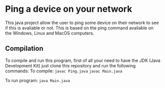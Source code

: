 # Ping a device on your network

This java project allow the user to ping some device on their network to see if this is avaliable or not.
This is based on the ping command avaliable on the Windows, Linux and MacOS computers.

## Compilation
To compile and run this program, first of all your need to have the JDK (Java Development Kit) just clone this repository and run the following commands:
To compile:
``` javac Ping.java ```
``` javac Main.java ```

To run program:
``` java Main.java ```


##